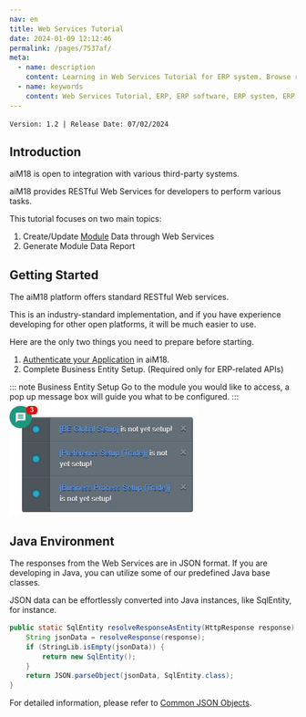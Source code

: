 ```yaml
---
nav: en
title: Web Services Tutorial
date: 2024-01-09 12:12:46
permalink: /pages/7537af/
meta:
  - name: description
    content: Learning in Web Services Tutorial for ERP system. Browse reference, sample code, tutorials, and more.
  - name: keywords
    content: Web Services Tutorial, ERP, ERP software, ERP system, ERP solution
---
```


`Version: 1.2 | Release Date: 07/02/2024`

## Introduction

aiM18 is open to integration with various third-party systems. 

aiM18 provides RESTful Web Services for developers to perform various tasks.

This tutorial focuses on two main topics:

1. Create/Update [Module](/pages/7488ac/#module) Data through Web Services
2. Generate Module Data Report

## Getting Started

The aiM18 platform offers standard RESTful Web services. 

This is an industry-standard implementation, and if you have experience developing for other open platforms, it will be much easier to use.

Here are the only two things you need to prepare before starting.

1. [Authenticate your Application](/pages/2ffa7b/) in aiM18. 
2. Complete Business Entity Setup. (Required only for ERP-related APIs)

::: note Business Entity Setup
Go to the module you would like to access, a pop up message box will guide you what to be configured.
::: 
![wst03](/assets/wst03.png)

## Java Environment

The responses from the Web Services are in JSON format. If you are developing in Java, you can utilize some of our predefined Java base classes. 

JSON data can be effortlessly converted into Java instances, like SqlEntity, for instance.

```java
public static SqlEntity resolveResponseAsEntity(HttpResponse response) {
	String jsonData = resolveResponse(response);
	if (StringLib.isEmpty(jsonData)) {
		return new SqlEntity();
	}
	return JSON.parseObject(jsonData, SqlEntity.class);
}
```

For detailed information, please refer to [Common JSON Objects](/pages/c42005/).



